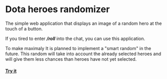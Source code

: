 # Dota heroes randomizer

The simple web application that displays an image of a random hero at the touch of a button.

If you tired to enter _**/roll**_ into the chat, you can use this application.

To make maximaly It is planned to implement a "smart random" in the future. This random will take into account the already selected heroes and will give them less chances than heroes have not yet selected.

#### [Try it](https://hero.codingsystem.ru/)
